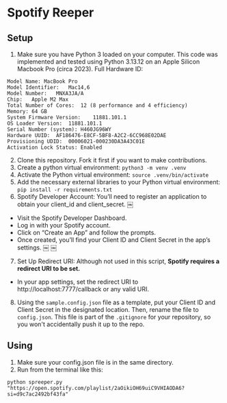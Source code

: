 # Spotify Reeper

## Setup
1. Make sure you have Python 3 loaded on your computer. This code was implemented and tested using Python 3.13.12 on an Apple Silicon Macbook Pro (circa 2023). Full Hardware ID: 
```
Model Name:	MacBook Pro
Model Identifier:	Mac14,6
Model Number:	MNXA3JA/A
Chip:	Apple M2 Max
Total Number of Cores:	12 (8 performance and 4 efficiency)
Memory:	64 GB
System Firmware Version:	11881.101.1
OS Loader Version:	11881.101.1
Serial Number (system):	H460JG96WY
Hardware UUID:	AF186476-E8CF-5BF8-A2C2-6CC968E02DAE
Provisioning UDID:	00006021-000230DA3A43C01E
Activation Lock Status:	Enabled
```

2. Clone this repository. Fork it first if you want to make contributions. 
3. Create a python virtual environment: `python3 -m venv .venv`
4. Activate the Python virtual environment: `source .venv/bin/activate`
5. Add the necessary external libraries to your Python virtual environment: `pip install -r requirements.txt`
6.	Spotify Developer Account: You’ll need to register an application to obtain your client_id and client_secret. ￼
 - Visit the Spotify Developer Dashboard.
 - Log in with your Spotify account.
 - Click on “Create an App” and follow the prompts.
 - Once created, you’ll find your Client ID and Client Secret in the app’s settings. ￼ ￼
7.	Set Up Redirect URI: Although not used in this script, **Spotify requires a redirect URI to be set.**
 - In your app settings, set the redirect URI to http://localhost:7777/callback or any valid URI.
8. Using the `sample.config.json` file as a template, put your Client ID and Client Secret in the designated location. Then, rename the file to `config.json`. This file is part of the `.gitignore` for your repository, so you won't accidentally push it up to the repo. 

## Using 
1.	Make sure your config.json file is in the same directory.
2.	Run from the terminal like this:
```
python spreeper.py "https://open.spotify.com/playlist/2aOikiOH69uiC9VHIAODA6?si=d9c7ac2492bf43fa"
```
